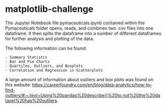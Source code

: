 # matplotlib-challenge

The Jupyter Notebook file pymaceuticals.ipynb contained within the Pymaceuticals folder opens, reads, and combines two .csv files into one dataframe. It then splits the dataframe into a number of different dataframes for further analysis and plotting of the data.

The following information can be found:

    - Summary Statistcs
    - Bar and Pie Charts
    - Quartiles, Outliers, and Boxplots
    - Correlation and Regression in Scatterplots

A large amount of information about outliers and box plots was found on this website:
https://careerfoundry.com/en/blog/data-analytics/how-to-find-outliers/#:~:text=Using%20pandas%20describe()%20to,not%20the%20dataset%20has%20outliers.